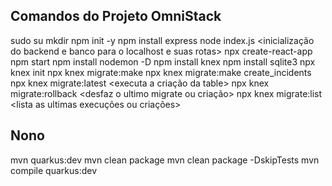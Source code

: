 ## Comandos do Projeto OmniStack ##
sudo su <root>
mkdir <nome da nova pasta>
npm init -y
npm install express
node index.js <inicialização do backend e banco para o localhost e suas rotas>
npx create-react-app <nome da app>
npm start
npm install nodemon -D <framework para restart de banco de dados on-line>
npm install knex <gerenciador de banco de dados>
npm install sqlite3 <banco de dados utilizado>
npx knex init
npx knex migrate:make <nome da create_ongs>
npx knex migrate:make create_incidents
npx knex migrate:latest <executa a criação da table>
npx knex migrate:rollback <desfaz o ultimo migrate ou criação>
npx knex migrate:list <lista as ultimas execuções ou criações>



## Nono ##

mvn quarkus:dev
mvn clean package
mvn clean package -DskipTests
mvn compile quarkus:dev


